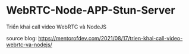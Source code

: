 # WebRTC-Node-APP-Stun-Server
Triển khai call video WebRTC và NodeJS

source blog: https://mentorofdev.com/2021/08/17/trien-khai-call-video-webrtc-va-nodejs/
